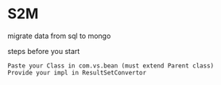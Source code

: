 # S2M
migrate data from sql to mongo

steps before you start
```
Paste your Class in com.vs.bean (must extend Parent class)
Provide your impl in ResultSetConvertor
```
